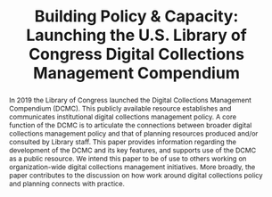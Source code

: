 ---
abstract: 'In 2019 the Library of Congress launched the Digital Collections Management
  Compendium (DCMC). This publicly available resource establishes and communicates
  institutional digital collections management policy. A core function of the DCMC
  is to articulate the connections between broader digital collections management
  policy and that of planning resources produced and/or consulted by Library staff.
  This paper provides information regarding the development of the DCMC and its key
  features, and supports use of the DCMC as a public resource. We intend this paper
  to be of use to others working on organization-wide digital collections management
  initiatives. More broadly, the paper contributes to the discussion on how work around
  digital collections policy and planning connects with practice.

  '
creators:
- Trevor Owens
- Camille Salas
- Jesse Johnston
- Andrew Cassidy-Amstutz
- Pedro Gonzalez-Fernandez
- Kristy Darby
date: null
document_url: https://services.phaidra.univie.ac.at/api/object/o:1424886/download
grand_parent: iPRES
institutions:
- Library of Congress
- U.S. Library of Congress
- University of Michigan
keywords:
- policy
- planning
- storage systems
landing_page_url: https://phaidra.univie.ac.at/o:1424886
language: eng
layout: publication
license: CC BY 4.0 International
notes_url: null
parent: iPRES 2021
publication_type: paper
size: 245245
slides_url: null
source_name: iPRES
stream_url: null
title: 'Building Policy & Capacity: Launching the U.S. Library of Congress Digital
  Collections Management Compendium'
year: 2021
---